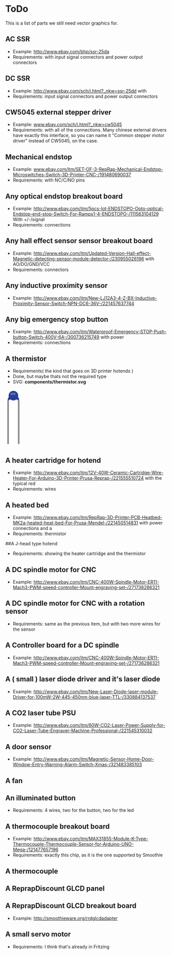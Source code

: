# ToDo

This is a list of parts we still need vector graphics for.

## AC SSR 
* Example: http://www.ebay.com/bhp/ssr-25da 
* Requirements: with input signal connectors and power output connectors

## DC SSR 
* Example: http://www.ebay.com/sch/i.html?_nkw=ssr-25dd with 
* Requirements: input signal connectors and power output connectors

## CW5045 external stepper driver 
* Example: www.ebay.com/sch/i.html?_nkw=cw5045 
* Requirements: with all of the connections. Many chinese external drivers have exactly this interface, so you can name it "Common stepper motor driver" instead of CW5045, on the case.

## Mechanical endstop 
* Example: www.ebay.com/itm/SET-OF-3-RepRap-Mechanical-Endstop-Microswitches-Switch-3D-Printer-CNC-/191480690037
* Requirements: with NC/C/NO pins

## Any optical endstop breakout board 
* Example: http://www.ebay.com/itm/5pcs-lot-ENDSTOPO-Opto-optical-Endstop-end-stop-Switch-For-Ramps1-4-ENDSTOPO-/111563104129 With +/-/signal
* Requirements: connections

## Any hall effect sensor sensor breakout board 
* Example: http://www.ebay.com/itm/Updated-Version-Hall-effect-Magnetic-detecting-sensor-module-detector-/230955026196 with AO/DO/GND/VCC
* Requirements: connectors

## Any inductive proximity sensor 
* Example: http://www.ebay.com/itm/New-LJ12A3-4-Z-BX-Inductive-Proximity-Sensor-Switch-NPN-DC6-36V-/221457637744

## Any big emergency stop button 
* Example: http://www.ebay.com/itm/Waterproof-Emergency-STOP-Push-button-Switch-400V-6A-/300736215749 with power
* Requirements: connections

## A thermistor 
* Requirements( the kind that goes on 3D printer hotends )
* Done, but maybe thats not the required type 
* SVG: **components/thermistor.svg**

<img src="https://raw.githubusercontent.com/Bouni/smoothieboard-graphics/master/components/thermistor.png" width="50px">

## A heater cartridge for hotend 
* Example: http://www.ebay.com/itm/12V-40W-Ceramic-Cartridge-Wire-Heater-For-Arduino-3D-Printer-Prusa-Reprap-/221555510724 with the typical red
* Requirements: wires

## A heated bed 
* Example: http://www.ebay.com/itm/RepRap-3D-Printer-PCB-Heatbed-MK2a-heated-heat-bed-For-Prusa-Mendel-/221450514831 with power connections and a
* Requirements: thermistor

##A J-head type hotend
* Requirements: showing the heater cartridge and the thermistor

## A DC spindle motor for CNC 
* Example: http://www.ebay.com/itm/CNC-400W-Spindle-Motor-ER11-Mach3-PWM-speed-controller-Mount-engraving-set-/271736286321

## A DC spindle motor for CNC with a rotation sensor 
* Requirements: same as the previous item, but with two more wires for the sensor

## A Controller board for a DC spindle 
* Example: http://www.ebay.com/itm/CNC-400W-Spindle-Motor-ER11-Mach3-PWM-speed-controller-Mount-engraving-set-/271736286321

## A ( small ) laser diode driver and it's laser diode 
* Example: http://www.ebay.com/itm/New-Laser-Diode-laser-module-Driver-for-100mW-2W-445-450nm-blue-laser-TTL-/330884137537

## A CO2 laser tube PSU 
* Example: http://www.ebay.com/itm/60W-CO2-Laser-Power-Supply-for-CO2-Laser-Tube-Engraver-Machine-Professional-/221545310032

## A door sensor 
* Example: http://www.ebay.com/itm/Magnetic-Sensor-Home-Door-Window-Entry-Warning-Alarm-Switch-Xmas-/321483385103

## A fan

## An illuminated button 
* Requirements: 4 wires, two for the button, two for the led

## A thermocouple breakout board 
* Example: http://www.ebay.com/itm/MAX31855-Module-K-Type-Thermocouple-Thermocouple-Sensor-for-Arduino-UNO-Mega-/121477657196 
* Requirements: exactly this chip, as it is the one supported by Smoothie

## A thermocouple

## A ReprapDiscount GLCD panel

## A ReprapDiscount GLCD breakout board 
* Example: http://smoothieware.org/rrdglcdadapter

## A small servo motor
* Requirements: I think that's already in Fritzing

